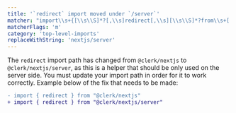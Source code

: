 ```yaml
---
title: '`redirect` import moved under `/server`'
matcher: "import\\s+{[\\s\\S]*?[,\\s]redirect[,\\s][\\s\\S]*?from\\s+['\"]@clerk\\/(nextjs)[\\s\\S]*?['\"]"
matcherFlags: 'm'
category: 'top-level-imports'
replaceWithString: 'nextjs/server'
---
```


The `redirect` import path has changed from `@clerk/nextjs` to `@clerk/nextjs/server`, as this is a helper that should be only used on the server side. You must update your import path in order for it to work correctly. Example below of the fix that needs to be made:

```diff
- import { redirect } from "@clerk/nextjs"
+ import { redirect } from "@clerk/nextjs/server"
```
